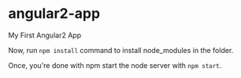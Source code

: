# angular2-app
My First Angular2 App

Now, run `npm install` command to install node_modules in the folder.

Once, you're done with npm start the node server with `npm start`.